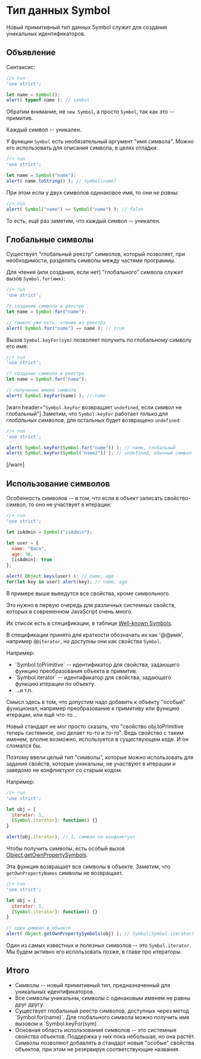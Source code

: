 
# Тип данных Symbol

Новый примитивный тип данных Symbol служит для создания уникальных идентификаторов.


## Объявление

Синтаксис:
```js
//+ run
'use strict';

let name = Symbol();
alert( typeof name ); // symbol
```

Обратим внимание, не `new Symbol`, а просто `Symbol`, так как это -- примитив.

Каждый символ -- уникален.

У функции `Symbol` есть необязательный аргумент "имя символа". Можно его использовать для описания символа, в целях отладки:

```js
//+ run
'use strict';

let name = Symbol("name");
alert( name.toString() ); // Symbol(name)
```

При этом если у двух символов одинаковое имя, то они *не равны*:

```js
//+ run
alert( Symbol("name") == Symbol("name") ); // false
```

То есть, ещё раз заметим, что каждый символ -- уникален.

## Глобальные символы

Существует "глобальный реестр" символов, который позволяет, при необходимости, разделять символы между частями программы.

Для чтения (или создания, если нет) "глобального" символа служит вызов `Symbol.for(имя)`:

```js
//+ run
'use strict';

// создание символа в реестре
let name = Symbol.for("name");

// символ уже есть, чтение из реестра
alert( Symbol.for("name") == name ); // true
```

Вызов `Symbol.keyFor(sym)` позволяет получить по глобальному символу его имя:


```js
//+ run
'use strict';

// создание символа в реестре
let name = Symbol.for("name");

// получение имени символа
alert( Symbol.keyFor(name) ); // name
```
[warn header="`Symbol.keyFor` возвращает `undefined`, если символ не глобальный"]
Заметим, что `Symbol.keyFor` работает *только для глобальных символов*, для остальных будет возвращено `undefined`:

```js
//+ run
'use strict';

alert( Symbol.keyFor(Symbol.for("name")) ); // name, глобальный
alert( Symbol.keyFor(Symbol("name2")) ); // undefined, обычный символ
```
[/warn]

## Использование символов

Особенность символов -- в том, что если в объект записать свойство-символ, то оно не участвует в итерации:

```js
//+ run
'use strict';

let isAdmin = Symbol("isAdmin");

let user = {
  name: "Вася",
  age: 30,
  [isAdmin]: true
};

alert( Object.keys(user) ); // name, age
for(let key in user) alert(key); // name, age
```

В примере выше выведутся все свойства, кроме символьного.

Это нужно в первую очередь для различных системных свойств, которых в современном JavaScript очень много.

Их список есть в спецификации, в таблице [Well-known Symbols](http://www.ecma-international.org/ecma-262/6.0/index.html#table-1).

В спецификации принято для краткости обозначать их как '@@имя', например `@@iterator`, но доступны они как свойства `Symbol`.

Например:
<ul>
<li>`Symbol.toPrimitive` -- идентификатор для свойства, задающего функцию преобразования объекта в примитив.</li>
<li>`Symbol.iterator` -- идентификатор для свойства, задающего функцию итерации по объекту.</li>
<li>...и т.п.</li>
</ul>

Смысл здесь в том, что допустим надо добавить к объекту "особый" функционал, например преобразование к примитиву или функцию итерации, или ещё что-то... 

Новый стандарт не мог просто сказать, что "свойство obj.toPrimitive теперь системное, оно делает то-то и то-то". Ведь свойство с таким именем, вполне возможно, используется в существующем коде. И он сломался бы.

Поэтому ввели целый тип "символы", которые можно использовать для задания свойств, которые уникальны, не участвуют в итерации и заведомо не конфликтуют со старым кодом.

Например:
```js
//+ run
'use strict';

let obj = { 
  iterator: 1, 
  [Symbol.iterator]: function() {}
}

alert(obj.iterator); // 1, символ не конфликтует
```

Чтобы получить символы, есть особый вызов [Object.getOwnPropertySymbols](https://developer.mozilla.org/en-US/docs/Web/JavaScript/Reference/Global_Objects/Object/getOwnPropertySymbols).

Эта функция возвращает все символы в объекте. Заметим, что `getOwnPropertyNames` символы не возвращает.

```js
//+ run
'use strict';

let obj = { 
  iterator: 1, 
  [Symbol.iterator]: function() {}
}

// один символ в объекте
alert( Object.getOwnPropertySymbols(obj) ); // Symbol(Symbol.iterator)
```



Один из самых известных и полезных символов -- это `Symbol.iterator`. Мы будем активно его использовать позже, в главе про итераторы.

## Итого

<ul>
<li>Символы -- новый примитивный тип, предназначенный для уникальных идентификаторов.</li>
<li>Все символы уникальны, символы с одинаковым именем не равны друг другу.</li>
<li>Существует глобальный реестр символов, доступных через метод `Symbol.for(name)`. Для глобального символа можно получить имя вызовом и `Symbol.keyFor(sym)`.</li>
<li>Основная область использования символов -- это системные свойства объектов. Поддержка у них пока небольшая, но она растёт. Символы позволяют добавлять в стандарт новые "особые" свойства объектов, при этом не резервируя соответствующие названия.</li>
</ul>




